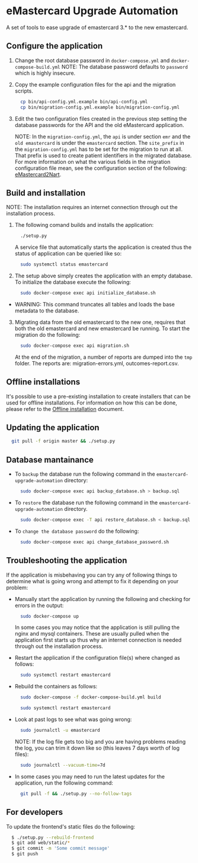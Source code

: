 # eMastercard Upgrade Automation

A set of tools to ease upgrade of emastercard 3.* to the new emastercard.

## Configure the application

1. Change the root database password in `docker-compose.yml` and `docker-compose-build.yml`
   NOTE: The database password defaults to `password` which is highly insecure.

2. Copy the example configuration files for the api and the migration scripts.

    ```bash
      cp bin/api-config.yml.example bin/api-config.yml
      cp bin/migration-config.yml.example bin/migration-config.yml
    ```

3. Edit the two configuration files created in the previous step setting the database
   passwords for the API and the old eMastercard application.

   NOTE: In the `migration-config.yml`, the `api` is under section `emr` and the `old
   emastercard` is under the `emastercard` section. The `site_prefix` in the
   `migration-config.yml` has to be set for the migration to run at all. That prefix
   is used to create patient identifiers in the migrated database. For more information
   on what the various fields in the migration configuration file mean, see the configuration
   section of the following: [eMastercard2Nart](https://github.com/HISMalawi/eMastercard2Nart/blob/master/README.md).

## Build and installation

NOTE: The installation requires an internet connection through out the installation process.

1. The following comand builds and installs the application:

    ```bash
      ./setup.py
    ```
   A service file that automatically starts the application is created thus the status of
   application can be queried like so:

    ```bash
      sudo systemctl status emastercard
    ```

2. The setup above simply creates the application with an empty database. To initialize
   the database execute the following:

    ```bash
      sudo docker-compose exec api initialize_database.sh
    ```

  - WARNING: This command truncates all tables and loads the base metadata to the database.

3. Migrating data from the old emastercard to the new one, requires that both the old emastercard
   and new emastercard be running. To start the migration do the following:

    ```bash
      sudo docker-compose exec api migration.sh
    ```

   At the end of the migration, a number of reports are dumped into the `tmp` folder.
   The reports are: migration-errors.yml, outcomes-report.csv.

## Offline installations

It's possible to use a pre-existing installation to create installers that can be used
for offline installations. For information on how this can be done, please refer to the
[Offline installation](docs/offline-installation.md) document.

## Updating the application

  ```bash
    git pull -f origin master && ./setup.py
  ```

## Database mantainance

- To `backup` the database run the following command in the `emastercard-upgrade-automation`
  directory:

    ```bash
      sudo docker-compose exec api backup_database.sh > backup.sql
    ```

- To `restore` the database run the following command in the `emastercard-upgrade-automation`
  directory. 

    ```bash
      sudo docker-compose exec -T api restore_database.sh < backup.sql
    ```

- To `change the database password` do the following:

    ```bash
      sudo docker-compose exec api change_database_password.sh
    ```

## Troubleshooting the application

If the application is misbehaving you can try any of following things to determine what is going
wrong and attempt to fix it depending on your problem:

- Manually start the application by running the following and checking for errors in the
  output:

  ```bash
    sudo docker-compose up
  ```

  In some cases you may notice that the application is still pulling the nginx and mysql
  containers. These are usually pulled when the application first starts up thus why
  an internet connection is needed through out the installation process.

- Restart the application if the configuration file(s) where changed as follows:

  ```bash
    sudo systemctl restart emastercard
  ```

- Rebuild the containers as follows:

  ```bash
    sudo docker-compose -f docker-compose-build.yml build

    sudo systemctl restart emastercard
  ```

- Look at past logs to see what was going wrong:

  ```bash
    sudo journalctl -u emastercard
  ```

  NOTE: If the log file gets too big and you are having problems reading the log, you can trim
  it down like so (this leaves 7 days worth of log files):

  ```bash
    sudo journalctl --vacuum-time=7d
  ```

- In some cases you may need to run the latest updates for the application, run the following
  command:

  ```bash
    git pull -f && ./setup.py --no-follow-tags
  ```

## For developers

To update the frontend's static files do the following:

  ```bash
    $ ./setup.py --rebuild-frontend
    $ git add web/static/*
    $ git commit -m 'Some commit message'
    $ git push
  ```

